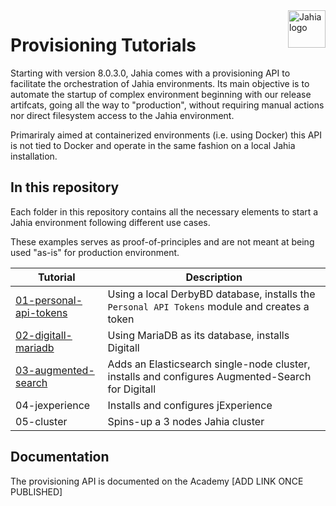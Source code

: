 <a href="https://www.jahia.com/">
    <img src="https://www.jahia.com/modules/jahiacom-templates/images/jahia-3x.png" alt="Jahia logo" title="Jahia" align="right" height="60" />
</a>

# Provisioning Tutorials

Starting with version 8.0.3.0, Jahia comes with a provisioning API to facilitate the orchestration of Jahia environments. Its main objective is to automate the startup of complex environment beginning with our release artifcats, going all the way to "production", without requiring manual actions nor direct filesystem access to the Jahia environment.

Primariraly aimed at containerized environments (i.e. using Docker) this API is not tied to Docker and operate in the same fashion on a local Jahia installation.

## In this repository

Each folder in this repository contains all the necessary elements to start a Jahia environment following different use cases. 

These examples serves as proof-of-principles and are not meant at being used "as-is" for production environment.

| Tutorial | Description |
| --- | --- |
| [01-personal-api-tokens](./01-personal-api-tokens/) | Using a local DerbyBD database, installs the `Personal API Tokens` module and creates a token |
| [02-digitall-mariadb](./02-digitall-mariadb) | Using MariaDB as its database, installs Digitall |
| [03-augmented-search](./03-augmented-search) | Adds an Elasticsearch single-node cluster, installs and configures Augmented-Search for Digitall  |
| 04-jexperience | Installs and configures jExperience |
| 05-cluster | Spins-up a 3 nodes Jahia cluster |


## Documentation

The provisioning API is documented on the Academy [ADD LINK ONCE PUBLISHED]
